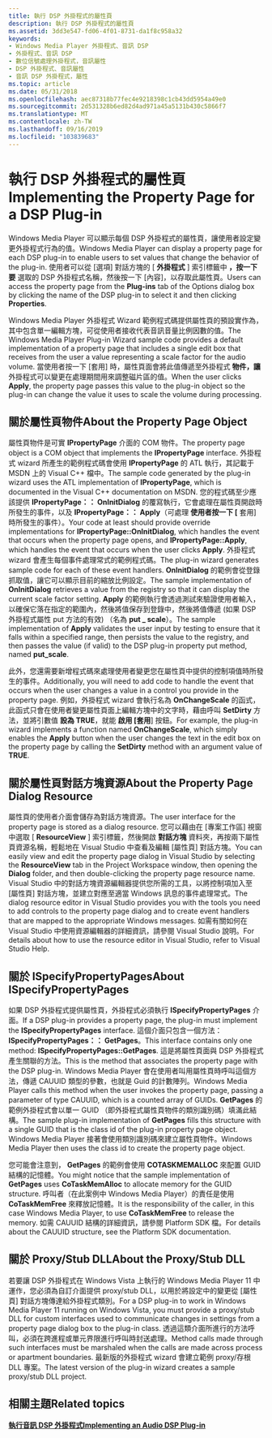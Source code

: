 ```yaml
---
title: 執行 DSP 外掛程式的屬性頁
description: 執行 DSP 外掛程式的屬性頁
ms.assetid: 3dd3e547-fd06-4f01-8731-da1f8c958a32
keywords:
- Windows Media Player 外掛程式、音訊 DSP
- 外掛程式、音訊 DSP
- 數位信號處理外掛程式，音訊屬性
- DSP 外掛程式、音訊屬性
- 音訊 DSP 外掛程式，屬性
ms.topic: article
ms.date: 05/31/2018
ms.openlocfilehash: aec87318b77fec4e9218398c1cb43dd5954a49e0
ms.sourcegitcommit: 2d531328b6ed82d4ad971a45a5131b430c5866f7
ms.translationtype: MT
ms.contentlocale: zh-TW
ms.lasthandoff: 09/16/2019
ms.locfileid: "103839683"
---
```

# <a name="implementing-the-property-page-for-a-dsp-plug-in"></a><span data-ttu-id="1a676-108">執行 DSP 外掛程式的屬性頁</span><span class="sxs-lookup"><span data-stu-id="1a676-108">Implementing the Property Page for a DSP Plug-in</span></span>

<span data-ttu-id="1a676-109">Windows Media Player 可以顯示每個 DSP 外掛程式的屬性頁，讓使用者設定變更外掛程式行為的值。</span><span class="sxs-lookup"><span data-stu-id="1a676-109">Windows Media Player can display a property page for each DSP plug-in to enable users to set values that change the behavior of the plug-in.</span></span> <span data-ttu-id="1a676-110">使用者可以從 [選項] 對話方塊的 [ **外掛程式** ] 索引標籤中 **，按一下要** 選取的 DSP 外掛程式名稱，然後按一下 [內容]，以存取此屬性頁。</span><span class="sxs-lookup"><span data-stu-id="1a676-110">Users can access the property page from the **Plug-ins** tab of the Options dialog box by clicking the name of the DSP plug-in to select it and then clicking **Properties**.</span></span>

<span data-ttu-id="1a676-111">Windows Media Player 外掛程式 Wizard 範例程式碼提供屬性頁的預設實作為，其中包含單一編輯方塊，可從使用者接收代表音訊音量比例因數的值。</span><span class="sxs-lookup"><span data-stu-id="1a676-111">The Windows Media Player Plug-in Wizard sample code provides a default implementation of a property page that includes a single edit box that receives from the user a value representing a scale factor for the audio volume.</span></span> <span data-ttu-id="1a676-112">當使用者按一下 [套用] 時，屬性頁面會將此值傳遞至外掛程式 **物件，讓** 外掛程式可以變更在處理期間用來調整磁片區的值。</span><span class="sxs-lookup"><span data-stu-id="1a676-112">When the user clicks **Apply**, the property page passes this value to the plug-in object so the plug-in can change the value it uses to scale the volume during processing.</span></span>

## <a name="about-the-property-page-object"></a><span data-ttu-id="1a676-113">關於屬性頁物件</span><span class="sxs-lookup"><span data-stu-id="1a676-113">About the Property Page Object</span></span>

<span data-ttu-id="1a676-114">屬性頁物件是可實 **IPropertyPage** 介面的 COM 物件。</span><span class="sxs-lookup"><span data-stu-id="1a676-114">The property page object is a COM object that implements the **IPropertyPage** interface.</span></span> <span data-ttu-id="1a676-115">外掛程式 wizard 所產生的範例程式碼會使用 **IPropertyPage** 的 ATL 執行，其記載于 MSDN 上的 Visual C++ 檔中。</span><span class="sxs-lookup"><span data-stu-id="1a676-115">The sample code generated by the plug-in wizard uses the ATL implementation of **IPropertyPage**, which is documented in the Visual C++ documentation on MSDN.</span></span> <span data-ttu-id="1a676-116">您的程式碼至少應該提供 **IPropertyPage：： OnInitDialog** 的覆寫執行，它會處理在屬性頁開啟時所發生的事件，以及 **IPropertyPage：： Apply**（可處理 **使用者按一下 [** 套用] 時所發生的事件）。</span><span class="sxs-lookup"><span data-stu-id="1a676-116">Your code at least should provide override implementations for **IPropertyPage::OnInitDialog**, which handles the event that occurs when the property page opens, and **IPropertyPage::Apply**, which handles the event that occurs when the user clicks **Apply**.</span></span> <span data-ttu-id="1a676-117">外掛程式 wizard 會產生每個事件處理常式的範例程式碼。</span><span class="sxs-lookup"><span data-stu-id="1a676-117">The plug-in wizard generates sample code for each of these event handlers.</span></span> <span data-ttu-id="1a676-118">**OnInitDialog** 的範例會從登錄抓取值，讓它可以顯示目前的縮放比例設定。</span><span class="sxs-lookup"><span data-stu-id="1a676-118">The sample implementation of **OnInitDialog** retrieves a value from the registry so that it can display the current scale factor setting.</span></span> <span data-ttu-id="1a676-119">**Apply** 的範例執行會透過測試來驗證使用者輸入，以確保它落在指定的範圍內，然後將值保存到登錄中，然後將值傳遞 (如果 DSP 外掛程式屬性 put 方法的有效) （名為 **put \_ scale**）。</span><span class="sxs-lookup"><span data-stu-id="1a676-119">The sample implementation of **Apply** validates the user input by testing to ensure that it falls within a specified range, then persists the value to the registry, and then passes the value (if valid) to the DSP plug-in property put method, named **put\_scale**.</span></span>

<span data-ttu-id="1a676-120">此外，您還需要新增程式碼來處理使用者變更您在屬性頁中提供的控制項值時所發生的事件。</span><span class="sxs-lookup"><span data-stu-id="1a676-120">Additionally, you will need to add code to handle the event that occurs when the user changes a value in a control you provide in the property page.</span></span> <span data-ttu-id="1a676-121">例如，外掛程式 wizard 會執行名為 **OnChangeScale** 的函式，此函式只會在使用者變更屬性頁面上編輯方塊中的文字時，藉由呼叫 **SetDirty** 方法，並將引數值 **設為 TRUE**，就能 **啟用 [套用**] 按鈕。</span><span class="sxs-lookup"><span data-stu-id="1a676-121">For example, the plug-in wizard implements a function named **OnChangeScale**, which simply enables the **Apply** button when the user changes the text in the edit box on the property page by calling the **SetDirty** method with an argument value of **TRUE**.</span></span>

## <a name="about-the-property-page-dialog-resource"></a><span data-ttu-id="1a676-122">關於屬性頁對話方塊資源</span><span class="sxs-lookup"><span data-stu-id="1a676-122">About the Property Page Dialog Resource</span></span>

<span data-ttu-id="1a676-123">屬性頁的使用者介面會儲存為對話方塊資源。</span><span class="sxs-lookup"><span data-stu-id="1a676-123">The user interface for the property page is stored as a dialog resource.</span></span> <span data-ttu-id="1a676-124">您可以藉由在 [專案工作區] 視窗中選取 [ **ResourceView** ] 索引標籤，然後開啟 **對話方塊** 資料夾，再按兩下屬性頁資源名稱，輕鬆地在 Visual Studio 中查看及編輯 [屬性頁] 對話方塊。</span><span class="sxs-lookup"><span data-stu-id="1a676-124">You can easily view and edit the property page dialog in Visual Studio by selecting the **ResourceView** tab in the Project Workspace window, then opening the **Dialog** folder, and then double-clicking the property page resource name.</span></span> <span data-ttu-id="1a676-125">Visual Studio 中的對話方塊資源編輯器提供您所需的工具，以將控制項加入至 [屬性頁] 對話方塊，並建立對應至適當 Windows 訊息的事件處理常式。</span><span class="sxs-lookup"><span data-stu-id="1a676-125">The dialog resource editor in Visual Studio provides you with the tools you need to add controls to the property page dialog and to create event handlers that are mapped to the appropriate Windows messages.</span></span> <span data-ttu-id="1a676-126">如需有關如何在 Visual Studio 中使用資源編輯器的詳細資訊，請參閱 Visual Studio 說明。</span><span class="sxs-lookup"><span data-stu-id="1a676-126">For details about how to use the resource editor in Visual Studio, refer to Visual Studio Help.</span></span>

## <a name="about-ispecifypropertypages"></a><span data-ttu-id="1a676-127">關於 ISpecifyPropertyPages</span><span class="sxs-lookup"><span data-stu-id="1a676-127">About ISpecifyPropertyPages</span></span>

<span data-ttu-id="1a676-128">如果 DSP 外掛程式提供屬性頁，外掛程式必須執行 **ISpecifyPropertyPages** 介面。</span><span class="sxs-lookup"><span data-stu-id="1a676-128">If a DSP plug-in provides a property page, the plug-in must implement the **ISpecifyPropertyPages** interface.</span></span> <span data-ttu-id="1a676-129">這個介面只包含一個方法： **ISpecifyPropertyPages：： GetPages**。</span><span class="sxs-lookup"><span data-stu-id="1a676-129">This interface contains only one method: **ISpecifyPropertyPages::GetPages**.</span></span> <span data-ttu-id="1a676-130">這是將屬性頁面與 DSP 外掛程式產生關聯的方法。</span><span class="sxs-lookup"><span data-stu-id="1a676-130">This is the method that associates the property page with the DSP plug-in.</span></span> <span data-ttu-id="1a676-131">Windows Media Player 會在使用者叫用屬性頁時呼叫這個方法，傳遞 CAUUID 類型的參數，也就是 Guid 的計數陣列。</span><span class="sxs-lookup"><span data-stu-id="1a676-131">Windows Media Player calls this method when the user invokes the property page, passing a parameter of type CAUUID, which is a counted array of GUIDs.</span></span> <span data-ttu-id="1a676-132">**GetPages** 的範例外掛程式會以單一 GUID （即外掛程式屬性頁物件的類別識別碼）填滿此結構。</span><span class="sxs-lookup"><span data-stu-id="1a676-132">The sample plug-in implementation of **GetPages** fills this structure with a single GUID that is the class id of the plug-in property page object.</span></span> <span data-ttu-id="1a676-133">Windows Media Player 接著會使用類別識別碼來建立屬性頁物件。</span><span class="sxs-lookup"><span data-stu-id="1a676-133">Windows Media Player then uses the class id to create the property page object.</span></span>

<span data-ttu-id="1a676-134">您可能會注意到， **GetPages** 的範例會使用 **COTASKMEMALLOC** 來配置 GUID 結構的記憶體。</span><span class="sxs-lookup"><span data-stu-id="1a676-134">You might notice that the sample implementation of **GetPages** uses **CoTaskMemAlloc** to allocate memory for the GUID structure.</span></span> <span data-ttu-id="1a676-135">呼叫者（在此案例中 Windows Media Player）的責任是使用 **CoTaskMemFree** 來釋放記憶體。</span><span class="sxs-lookup"><span data-stu-id="1a676-135">It is the responsibility of the caller, in this case Windows Media Player, to use **CoTaskMemFree** to release the memory.</span></span> <span data-ttu-id="1a676-136">如需 CAUUID 結構的詳細資訊，請參閱 Platform SDK 檔。</span><span class="sxs-lookup"><span data-stu-id="1a676-136">For details about the CAUUID structure, see the Platform SDK documentation.</span></span>

## <a name="about-the-proxystub-dll"></a><span data-ttu-id="1a676-137">關於 Proxy/Stub DLL</span><span class="sxs-lookup"><span data-stu-id="1a676-137">About the Proxy/Stub DLL</span></span>

<span data-ttu-id="1a676-138">若要讓 DSP 外掛程式在 Windows Vista 上執行的 Windows Media Player 11 中運作，您必須為自訂介面提供 proxy/stub DLL，以用於將設定中的變更從 [屬性頁] 對話方塊傳達給外掛程式類別。</span><span class="sxs-lookup"><span data-stu-id="1a676-138">For a DSP plug-in to work in Windows Media Player 11 running on Windows Vista, you must provide a proxy/stub DLL for custom interfaces used to communicate changes in settings from a property page dialog box to the plug-in class.</span></span> <span data-ttu-id="1a676-139">透過這類介面所進行的方法呼叫，必須在跨進程或單元界限進行呼叫時封送處理。</span><span class="sxs-lookup"><span data-stu-id="1a676-139">Method calls made through such interfaces must be marshaled when the calls are made across process or apartment boundaries.</span></span> <span data-ttu-id="1a676-140">最新版的外掛程式 wizard 會建立範例 proxy/存根 DLL 專案。</span><span class="sxs-lookup"><span data-stu-id="1a676-140">The latest version of the plug-in wizard creates a sample proxy/stub DLL project.</span></span>

## <a name="related-topics"></a><span data-ttu-id="1a676-141">相關主題</span><span class="sxs-lookup"><span data-stu-id="1a676-141">Related topics</span></span>

<dl> <dt>

[<span data-ttu-id="1a676-142">**執行音訊 DSP 外掛程式**</span><span class="sxs-lookup"><span data-stu-id="1a676-142">**Implementing an Audio DSP Plug-in**</span></span>](implementing-an-audio-dsp-plug-in.md)
</dt> </dl>

 

 




